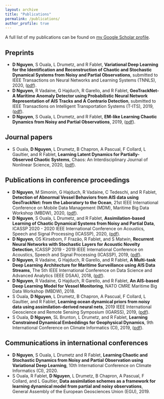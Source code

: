 ```yaml
---
layout: archive
title: "Publications"
permalink: /publications/
author_profile: true
---
```


A full list of my publications can be found on <a href="https://scholar.google.com/citations?user=jLtTFrIAAAAJ&hl=en">my Google Scholar profile</a>.

## Preprints
* **D Nguyen**, S Ouala, L Drumetz, and R Fablet, **Variational Deep Learning for the Identification and Reconstruction of Chaotic and Stochastic Dynamical Systems from Noisy and Partial Observations**, submitted to  IEEE Transactions on Neural Networks and Learning Systems (TNNLS), 2020, (<a href= "https://arxiv.org/abs/2009.02296">pdf</a>).
* **D Nguyen**, R Vadaine, G Hajduch, R Garello, and R Fablet, **GeoTrackNet-A Maritime Anomaly Detector using Probabilistic Neural Network Representation of AIS Tracks and A Contrario Detection**, submitted to IEEE Transactions on Intelligent Transportation Systems (T-ITS), 2019, (<a href= "https://arxiv.org/abs/1912.00682">pdf</a>).
* **D Nguyen**, S Ouala, L Drumetz, and R Fablet, **EM-like Learning Chaotic Dynamics from Noisy and Partial Observations**, 2019, (<a href= "https://arxiv.org/abs/1903.10335">pdf</a>).


## Journal papers
* S Ouala, **D Nguyen**, L Drumetz, B Chapron, A Pascual, F Collard, L Gaultier, and 
R Fablet, **Learning Latent Dynamics for Partially-Observed Chaotic Systems**, Chaos:
An Interdisciplinary Journal of Nonlinear Science, 2020, (<a href= "https://aip.scitation.org/doi/10.1063/5.0019309">pdf</a>).

## Publications in conference proceedings
* **D Nguyen**, M Simonin, G Hajduch, R Vadaine, C Tedeschi, and R Fablet, **Detection of Abnormal Vessel Behaviors from AIS data using GeoTrackNet: from the Laboratory to the Ocean**, 21st IEEE International Conference on Mobile Data Management (MDM), Maritime Big Data Workshop (MBDW), 2020, (<a href= "https://arxiv.org/abs/2008.05443">pdf</a>).
* **D Nguyen**, S Ouala, L Drumetz, and R Fablet, **Assimilation-based Learning of Chaotic Dynamical Systems from Noisy and Partial Data**, ICASSP 2020 - 2020 IEEE International Conference on Acoustics, Speech and Signal Processing (ICASSP), 2020, (<a href= "https://www.researchgate.net/profile/Duong_Nguyen138/publication/341084271_Assimilation-Based_Learning_of_Chaotic_Dynamical_Systems_from_Noisy_and_Partial_Data/links/5eaf4dca45851592d6b84e14/Assimilation-Based-Learning-of-Chaotic-Dynamical-Systems-from-Noisy-and-Partial-Data.pdf">pdf</a>).
* **D Nguyen**, OS Kirsebom, F Frazão, R Fablet, and S Matwin, **Recurrent Neural Networks with Stochastic Layers for Acoustic Novelty Detection**, ICASSP 2019 - 2019 IEEE International Conference on Acoustics, Speech and Signal Processing (ICASSP), 2019, (<a href= "https://arxiv.org/pdf/1902.04980">pdf</a>).
* **D Nguyen**, R Vadaine, G Hajduch, R Garello, and R Fablet, **A Multi-task Deep Learning Architecture for Maritime Surveillance using AIS Data Streams**, The 5th IEEE International Conference on Data Science and Advanced Analytics (IEEE DSAA), 2018, (<a href= "https://arxiv.org/pdf/1806.03972">pdf</a>).
* **D Nguyen**, R Vadaine, G Hajduch, R Garello, and R Fablet, **An AIS-based Deep Learning Model for Vessel Monitoring**, NATO CMRE Maritime Big Data Workshop (MBDW), 2018.
* S Ouala, **D Nguyen**, L Drumetz, B Chapron, A Pascual, F Collard, L Gaultier, and R Fablet, **Learning ocean dynamical priors from noisy data using assimilation-derived neural nets**, 2019 IEEE International Geoscience and Remote Sensing Symposium (IGARSS), 2019, (<a href= "https://ieeexplore.ieee.org/abstract/document/8900345">pdf</a>). 
* S Ouala, **D Nguyen**, SL Brunton, L Drumetz, and R Fablet, **Learning Constrained Dynamical Embeddings for Geophysical Dynamics**, 9th International Conference on Climate Informatics (CI), 2019, (<a href= "https://hal.archives-ouvertes.fr/hal-02285700/?lang=en">pdf</a>).

## Communications in international conferences
* **D Nguyen**, S Ouala, L Drumetz and R Fablet, **Learning Chaotic and Stochastic Dynamics from Noisy and Partial Observation using Variational Deep Learning**, 10th International Conference on Climate Informatics (CI), 2020. 
* S Ouala, R Fablet, **D Nguyen**, L Drumetz, B Chapron, A Pascual, F Collard, and L Gaultier, **Data assimilation schemes as a framework for learning dynamical model
from partial and noisy observations**, General Assembly of the European Geosciences Union (EGU), 2019.

<!-- {% include base_path %}

{% for post in site.publications reversed %}
  {% include archive-single.html %}
{% endfor %} -->
